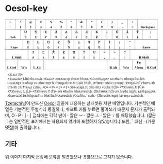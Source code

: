 # Oesol-key
![img1](/0001.png)
![img2](/0001.jpg)
[Tzetachi](https://github.com/Tzetachi)님이 만드신 [Oesol](https://github.com/Tzetachi/Oesol) 글꼴에 대응하는 날개셋용 자판 배열입니다.
기본적인 배열은 기본적인 두벌식과 동일하나, 쉬프트 키를 누르면 풀어쓰기 대문자 문자가 출력되며, O · P · \[ · \] 글쇠에는 각각 딴이 · 짧은 ㅡ · 짧은 ㅗ · 짧은 ㅜ를 배당했습니다. (짧은 ㅣ는 일반적인 표기에서는 사용되지 않기에 포함하지 않았습니다.)
또한, ` 대신 · (가운뎃점)이 출력됩니다.

## 기타
위 이미지 마지막 문장에 오류를 발견했으나 귀찮으므로 고치지 않습니다.
